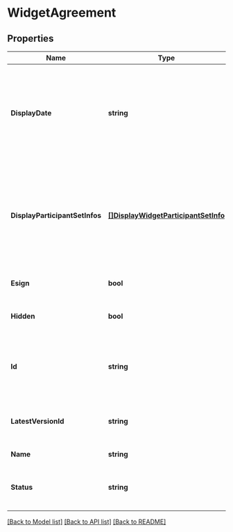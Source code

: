 # WidgetAgreement

## Properties
Name | Type | Description | Notes
------------ | ------------- | ------------- | -------------
**DisplayDate** | **string** | The display date for the agreement. Format would be yyyy-MM-dd&#39;T&#39;HH:mm:ssZ. For example, e.g 2016-02-25T18:46:19Z represents UTC time | [default to null]
**DisplayParticipantSetInfos** | [**[]DisplayWidgetParticipantSetInfo**](DisplayWidgetParticipantSetInfo.md) | The most relevant current user set for the agreement. It is typically the next signer if the agreement is from the current user, or the sender if received from another user | [default to null]
**Esign** | **bool** | True if this is an e-sign document | [default to null]
**Hidden** | **bool** | True if agreement is hidden for the user | [default to null]
**Id** | **string** | The unique identifier of the agreement.If provided in POST, it will simply be ignored | [optional] [default to null]
**LatestVersionId** | **string** | A version ID which uniquely identifies the current version of the agreement | [default to null]
**Name** | **string** | Name of the Agreement | [default to null]
**Status** | **string** | The current status of the document from the perspective of the originator | [default to null]

[[Back to Model list]](../README.md#documentation-for-models) [[Back to API list]](../README.md#documentation-for-api-endpoints) [[Back to README]](../README.md)



